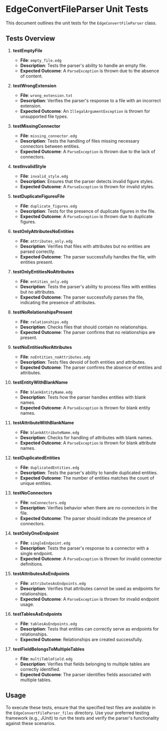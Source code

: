 # EdgeConvertFileParser Unit Tests

This document outlines the unit tests for the `EdgeConvertFileParser` class.

## Tests Overview

1. **testEmptyFile**
   - **File**: `empty_file.edg`
   - **Description**: Tests the parser's ability to handle an empty file.
   - **Expected Outcome**: A `ParseException` is thrown due to the absence of content.

2. **testWrongExtension**
   - **File**: `wrong_extension.txt`
   - **Description**: Verifies the parser's response to a file with an incorrect extension.
   - **Expected Outcome**: An `IllegalArgumentException` is thrown for unsupported file types.

3. **testMissingConnector**
   - **File**: `missing_connector.edg`
   - **Description**: Tests the handling of files missing necessary connectors between entities.
   - **Expected Outcome**: A `ParseException` is thrown due to the lack of connectors.

4. **testInvalidStyle**
   - **File**: `invalid_style.edg`
   - **Description**: Ensures that the parser detects invalid figure styles.
   - **Expected Outcome**: A `ParseException` is thrown for invalid styles.

5. **testDuplicateFiguresFile**
   - **File**: `duplicate_figures.edg`
   - **Description**: Tests for the presence of duplicate figures in the file.
   - **Expected Outcome**: A `ParseException` is thrown due to duplicate figures.

6. **testOnlyAttributesNoEntities**
   - **File**: `attributes_only.edg`
   - **Description**: Verifies that files with attributes but no entities are parsed correctly.
   - **Expected Outcome**: The parser successfully handles the file, with entities present.

7. **testOnlyEntitiesNoAttributes**
   - **File**: `entities_only.edg`
   - **Description**: Tests the parser's ability to process files with entities but no attributes.
   - **Expected Outcome**: The parser successfully parses the file, indicating the presence of attributes.

8. **testNoRelationshipsPresent**
   - **File**: `relationships.edg`
   - **Description**: Checks files that should contain no relationships.
   - **Expected Outcome**: The parser confirms that no relationships are present.

9. **testNoEntitiesNorAttributes**
   - **File**: `noEntities_noAttributes.edg`
   - **Description**: Tests files devoid of both entities and attributes.
   - **Expected Outcome**: The parser confirms the absence of entities and attributes.

10. **testEntityWithBlankName**
    - **File**: `blankEntityName.edg`
    - **Description**: Tests how the parser handles entities with blank names.
    - **Expected Outcome**: A `ParseException` is thrown for blank entity names.

11. **testAttributeWithBlankName**
    - **File**: `blankAttributeName.edg`
    - **Description**: Checks for handling of attributes with blank names.
    - **Expected Outcome**: A `ParseException` is thrown for blank attribute names.

12. **testDuplicatedEntities**
    - **File**: `duplicatedEntities.edg`
    - **Description**: Tests the parser's ability to handle duplicated entities.
    - **Expected Outcome**: The number of entities matches the count of unique entities.

13. **testNoConnectors**
    - **File**: `noConnectors.edg`
    - **Description**: Verifies behavior when there are no connectors in the file.
    - **Expected Outcome**: The parser should indicate the presence of connectors.

14. **testOnlyOneEndpoint**
    - **File**: `singleEndpoint.edg`
    - **Description**: Tests the parser's response to a connector with a single endpoint.
    - **Expected Outcome**: A `ParseException` is thrown for invalid connector definitions.

15. **testAttributesAsEndpoints**
    - **File**: `attributesAsEndpoints.edg`
    - **Description**: Verifies that attributes cannot be used as endpoints for relationships.
    - **Expected Outcome**: A `ParseException` is thrown for invalid endpoint usage.

16. **testTablesAsEndpoints**
    - **File**: `tablesAsEndpoints.edg`
    - **Description**: Tests that entities can correctly serve as endpoints for relationships.
    - **Expected Outcome**: Relationships are created successfully.

17. **testFieldBelongsToMultipleTables**
    - **File**: `multiTableField.edg`
    - **Description**: Verifies that fields belonging to multiple tables are correctly identified.
    - **Expected Outcome**: The parser identifies fields associated with multiple tables.

## Usage

To execute these tests, ensure that the specified test files are available in the `EdgeConvertFileParser_files` directory. Use your preferred testing framework (e.g., JUnit) to run the tests and verify the parser's functionality against these scenarios.
